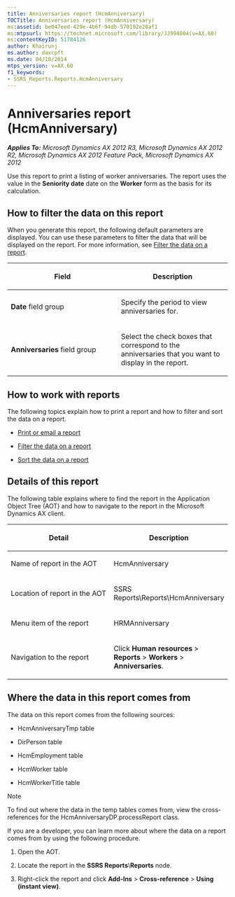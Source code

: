 ```yaml
---
title: Anniversaries report (HcmAnniversary)
TOCTitle: Anniversaries report (HcmAnniversary)
ms:assetid: be047eed-429e-4b6f-94db-570192e28af1
ms:mtpsurl: https://technet.microsoft.com/library/JJ994004(v=AX.60)
ms:contentKeyID: 51784126
author: Khairunj
ms.author: daxcpft
ms.date: 04/18/2014
mtps_version: v=AX.60
f1_keywords:
- SSRS_Reports.Reports.HcmAnniversary
---
```


# Anniversaries report (HcmAnniversary) 


_**Applies To:** Microsoft Dynamics AX 2012 R3, Microsoft Dynamics AX 2012 R2, Microsoft Dynamics AX 2012 Feature Pack, Microsoft Dynamics AX 2012_

Use this report to print a listing of worker anniversaries. The report uses the value in the **Seniority date** date on the **Worker** form as the basis for its calculation.

## How to filter the data on this report

When you generate this report, the following default parameters are displayed. You can use these parameters to filter the data that will be displayed on the report. For more information, see [Filter the data on a report](filter-the-data-on-a-report.md).

<table>
<colgroup>
<col style="width: 50%" />
<col style="width: 50%" />
</colgroup>
<thead>
<tr class="header">
<th><p>Field</p></th>
<th><p>Description</p></th>
</tr>
</thead>
<tbody>
<tr class="odd">
<td><p><strong>Date</strong> field group</p></td>
<td><p>Specify the period to view anniversaries for.</p></td>
</tr>
<tr class="even">
<td><p><strong>Anniversaries</strong> field group</p></td>
<td><p>Select the check boxes that correspond to the anniversaries that you want to display in the report.</p></td>
</tr>
</tbody>
</table>


## How to work with reports

The following topics explain how to print a report and how to filter and sort the data on a report.

  - [Print or email a report](print-or-email-a-report.md)

  - [Filter the data on a report](filter-the-data-on-a-report.md)

  - [Sort the data on a report](sort-the-data-on-a-report.md)

## Details of this report

The following table explains where to find the report in the Application Object Tree (AOT) and how to navigate to the report in the Microsoft Dynamics AX client.

<table>
<colgroup>
<col style="width: 50%" />
<col style="width: 50%" />
</colgroup>
<thead>
<tr class="header">
<th><p>Detail</p></th>
<th><p>Description</p></th>
</tr>
</thead>
<tbody>
<tr class="odd">
<td><p>Name of report in the AOT</p></td>
<td><p>HcmAnniversary</p></td>
</tr>
<tr class="even">
<td><p>Location of report in the AOT</p></td>
<td><p>SSRS Reports\Reports\HcmAnniversary</p></td>
</tr>
<tr class="odd">
<td><p>Menu item of the report</p></td>
<td><p>HRMAnniversary</p></td>
</tr>
<tr class="even">
<td><p>Navigation to the report</p></td>
<td><p>Click <strong>Human resources</strong> &gt; <strong>Reports</strong> &gt; <strong>Workers</strong> &gt; <strong>Anniversaries</strong>.</p></td>
</tr>
</tbody>
</table>


## Where the data in this report comes from

The data on this report comes from the following sources:

  - HcmAnniversaryTmp table

  - DirPerson table

  - HcmEmployment table

  - HcmWorker table

  - HcmWorkerTitle table


> [!NOTE]
> <P>To find out where the data in the temp tables comes from, view the cross-references for the HcmAnniversaryDP.processReport class.</P>



If you are a developer, you can learn more about where the data on a report comes from by using the following procedure.

1.  Open the AOT.

2.  Locate the report in the **SSRS Reports**\\**Reports** node.

3.  Right-click the report and click **Add-Ins** \> **Cross-reference** \> **Using (instant view)**.

  



